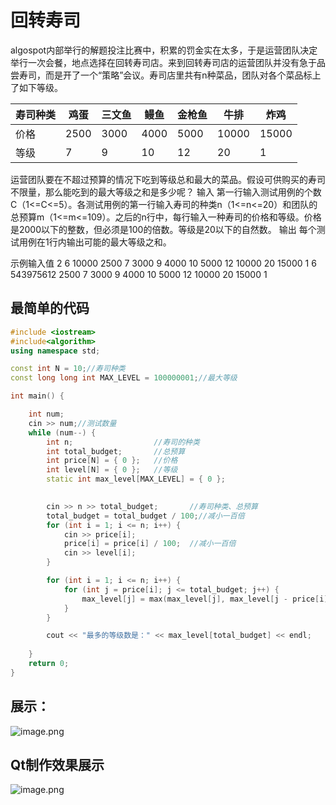 # 回转寿司

 algospot内部举行的解题投注比赛中，积累的罚金实在太多，于是运营团队决定举行一次会餐，地点选择在回转寿司店。来到回转寿司店的运营团队并没有急于品尝寿司，而是开了一个“策略”会议。寿司店里共有n种菜品，团队对各个菜品标上了如下等级。

| 寿司种类     | 鸡蛋 | 三文鱼 | 鳗鱼 | 金枪鱼 | 牛排 | 炸鸡 |
|----------|------------|------|---------|------------|------|----------|
| 价格     | 2500    | 3000    | 4000       | 5000          | 10000   | 15000       |
| 等级 | 7       | 9   | 10   | 12   | 20    | 1    |

 运营团队要在不超过预算的情况下吃到等级总和最大的菜品。假设可供购买的寿司不限量，那么能吃到的最大等级之和是多少呢？
输入
第一行输入测试用例的个数C（1<=C<=5）。各测试用例的第一行输入寿司的种类n（1<=n<=20）和团队的总预算m（1<=m<=109）。之后的n行中，每行输入一种寿司的价格和等级。价格是2000以下的整数，但必须是100的倍数。等级是20以下的自然数。
输出
每个测试用例在1行内输出可能的最大等级之和。

示例输入值
2
6 10000
2500 7
3000 9
4000 10
5000 12
10000 20
15000 1
6 543975612
2500 7
3000 9
4000 10
5000 12
10000 20
15000 1


## 最简单的代码
```c++
#include <iostream>
#include<algorithm>
using namespace std;

const int N = 10;//寿司种类
const long long int MAX_LEVEL = 100000001;//最大等级

int main() {

	int num;
	cin >> num;//测试数量
	while (num--) {
		int n;					//寿司的种类
		int total_budget;		//总预算
		int price[N] = { 0 };	//价格
		int level[N] = { 0 };	//等级
		static int max_level[MAX_LEVEL] = { 0 };
		

		cin >> n >> total_budget;		//寿司种类、总预算
		total_budget = total_budget / 100;//减小一百倍
		for (int i = 1; i <= n; i++) {
			cin >> price[i];
			price[i] = price[i] / 100;	//减小一百倍
			cin >> level[i];
		}

		for (int i = 1; i <= n; i++) {
			for (int j = price[i]; j <= total_budget; j++) {
				max_level[j] = max(max_level[j], max_level[j - price[i]] + level[i]);
			}
		}

		cout << "最多的等级数是：" << max_level[total_budget] << endl;
		
	}
	return 0;
}
```

## 展示：

![image.png](https://upload-images.jianshu.io/upload_images/17431817-c2b30073d235d019.png?imageMogr2/auto-orient/strip%7CimageView2/2/w/1240)


## Qt制作效果展示

![image.png](https://upload-images.jianshu.io/upload_images/17431817-213f5496050ba666.png?imageMogr2/auto-orient/strip%7CimageView2/2/w/1240)
